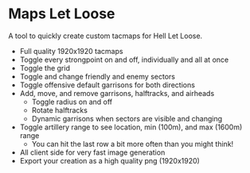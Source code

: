 # Maps Let Loose

A tool to quickly create custom tacmaps for Hell Let Loose.

- Full quality 1920x1920 tacmaps
- Toggle every strongpoint on and off, individually and all at once
- Toggle the grid
- Toggle and change friendly and enemy sectors
- Toggle offensive default garrisons for both directions
- Add, move, and remove garrisons, halftracks, and airheads
    - Toggle radius on and off
    - Rotate halftracks
    - Dynamic garrisons when sectors are visible and changing
- Toggle artillery range to see location, min (100m), and max (1600m) range
  - You can hit the last row a bit more often than you might think!
- All client side for very fast image generation
- Export your creation as a high quality png (1920x1920)
